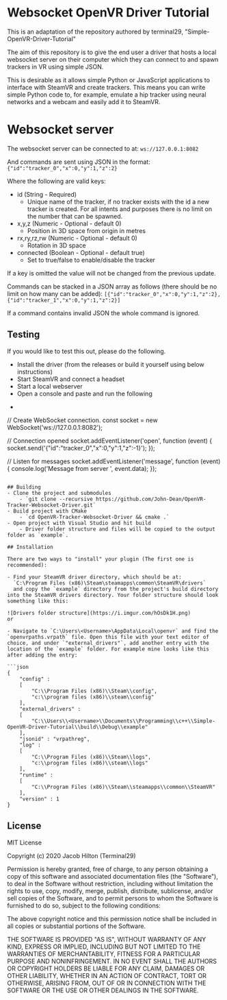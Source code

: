 # Websocket OpenVR Driver Tutorial

This is an adaptation of the repository authored by terminal29, "Simple-OpenVR-Driver-Tutorial"

The aim of this repository is to give the end user a driver that hosts a local websocket server on their computer which they can connect to and spawn trackers in VR using simple JSON.

This is desirable as it allows simple Python or JavaScript applications to interface with SteamVR and create trackers.
This means you can write simple Python code to, for example, emulate a hip tracker using neural networks and a webcam and easily add it to SteamVR.

# Websocket server
The websocket server can be connected to at:
`ws://127.0.0.1:8082`

And commands are sent using JSON in the format:
`{"id":"tracker_0","x":0,"y":1,"z":2}`

Where the following are valid keys:
- id (String - Required)
	- Unique name of the tracker, if no tracker exists with the id a new tracker is created. For all intents and purposes there is no limit on the number that can be spawned.
- x,y,z (Numeric - Optional - default 0)
	- Position in 3D space from origin in metres
- rx,ry,rz,rw (Numeric - Optional - default 0)
	- Rotation in 3D space 
- connected (Boolean - Optional - default true)
	- Set to true/false to enable/disable the tracker
	
If a key is omitted the value will not be changed from the previous update.

Commands can be stacked in a JSON array as follows (there should be no limit on how many can be added):
`[{"id":"tracker_0","x":0,"y":1,"z":2}, {"id":"tracker_1","x":0,"y":1,"z":2}]`

If a command contains invalid JSON the whole command is ignored.

## Testing

If you would like to test this out, please do the following.

- Install the driver (from the releases or build it yourself using below instructions)
- Start SteamVR and connect a headset
- Start a local webserver
- Open a console and paste and run the following
- ```js
// Create WebSocket connection.
const socket = new WebSocket('ws://127.0.0.1:8082');

// Connection opened
socket.addEventListener('open', function (event) {
 socket.send('{"id":"tracker_0","x":0,"y":1,"z":-1}');
});

// Listen for messages
socket.addEventListener('message', function (event) {
    console.log('Message from server ', event.data);
});
```

## Building
- Clone the project and submodules
	- `git clone --recursive https://github.com/John-Dean/OpenVR-Tracker-Websocket-Driver.git`
- Build project with CMake
	- `cd OpenVR-Tracker-Websocket-Driver && cmake .`
- Open project with Visual Studio and hit build
	- Driver folder structure and files will be copied to the output folder as `example`.
	
## Installation

There are two ways to "install" your plugin (The first one is recommended):

- Find your SteamVR driver directory, which should be at:
  `C:\Program Files (x86)\Steam\steamapps\common\SteamVR\drivers`
  and copy the `example` directory from the project's build directory into the SteamVR drivers directory. Your folder structure should look something like this:

![Drivers folder structure](https://i.imgur.com/hOsDk1H.png)
or

- Navigate to `C:\Users\<Username>\AppData\Local\openvr` and find the `openvrpaths.vrpath` file. Open this file with your text editor of choice, and under `"external_drivers"`, add another entry with the location of the `example` folder. For example mine looks like this after adding the entry:

```json
{
	"config" : 
	[
		"C:\\Program Files (x86)\\Steam\\config",
		"c:\\program files (x86)\\steam\\config"
	],
	"external_drivers" : 
	[
		"C:\\Users\\<Username>\\Documents\\Programming\\c++\\Simple-OpenVR-Driver-Tutorial\\build\\Debug\\example"
	],
	"jsonid" : "vrpathreg",
	"log" : 
	[
		"C:\\Program Files (x86)\\Steam\\logs",
		"c:\\program files (x86)\\steam\\logs"
	],
	"runtime" : 
	[
		"C:\\Program Files (x86)\\Steam\\steamapps\\common\\SteamVR"
	],
	"version" : 1
}
```

## License
MIT License

Copyright (c) 2020 Jacob Hilton (Terminal29)

Permission is hereby granted, free of charge, to any person obtaining a copy
of this software and associated documentation files (the "Software"), to deal
in the Software without restriction, including without limitation the rights
to use, copy, modify, merge, publish, distribute, sublicense, and/or sell
copies of the Software, and to permit persons to whom the Software is
furnished to do so, subject to the following conditions:

The above copyright notice and this permission notice shall be included in all
copies or substantial portions of the Software.

THE SOFTWARE IS PROVIDED "AS IS", WITHOUT WARRANTY OF ANY KIND, EXPRESS OR
IMPLIED, INCLUDING BUT NOT LIMITED TO THE WARRANTIES OF MERCHANTABILITY,
FITNESS FOR A PARTICULAR PURPOSE AND NONINFRINGEMENT. IN NO EVENT SHALL THE
AUTHORS OR COPYRIGHT HOLDERS BE LIABLE FOR ANY CLAIM, DAMAGES OR OTHER
LIABILITY, WHETHER IN AN ACTION OF CONTRACT, TORT OR OTHERWISE, ARISING FROM,
OUT OF OR IN CONNECTION WITH THE SOFTWARE OR THE USE OR OTHER DEALINGS IN THE
SOFTWARE.
